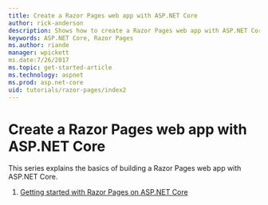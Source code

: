 ```yaml
---
title: Create a Razor Pages web app with ASP.NET Core
author: rick-anderson
description: Shows how to create a Razor Pages web app with ASP.NET Core
keywords: ASP.NET Core, Razor Pages
ms.author: riande
manager: wpickett
ms.date:7/26/2017
ms.topic: get-started-article
ms.technology: aspnet
ms.prod: asp.net-core
uid: tutorials/razor-pages/index2
---
```


<!--

---
title: Create a Razor Pages web app with ASP.NET Core
author: rick-anderson
description: 
keywords: ASP.NET Core, Razor Pages
ms.author: riande
manager: wpickett
ms.date:7/26/2017
ms.topic: get-started-article
ms.technology: aspnet
ms.prod: asp.net-core
uid: tutorials/razor-pages/index2
---
-->

# Create a Razor Pages web app with ASP.NET Core

This series explains the basics of building a Razor Pages web app with ASP.NET Core.

1. [Getting started with Razor Pages on ASP.NET Core](xref:tutorials/razor-pages/razor-pages-start)

